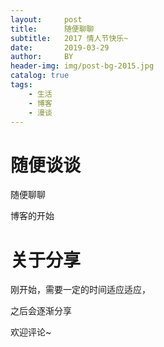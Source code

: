 ```yaml
---
layout:     post
title:      随便聊聊
subtitle:   2017 情人节快乐~ 
date:       2019-03-29
author:     BY
header-img: img/post-bg-2015.jpg
catalog: true
tags:
    - 生活
    - 博客
    - 漫谈
---
```


# 随便谈谈

随便聊聊

博客的开始

# 关于分享

刚开始，需要一定的时间适应适应，

之后会逐渐分享

欢迎评论~



